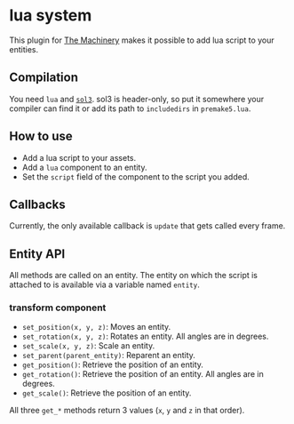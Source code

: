 # lua system

This plugin for [The Machinery](https://ourmachinery.com/) makes it possible to add lua script to your entities.

## Compilation

You need `lua` and [`sol3`](https://github.com/ThePhD/sol2/). sol3 is header-only, so put it somewhere your compiler can find it or add its path to `includedirs` in `premake5.lua`.

## How to use

* Add a lua script to your assets.
* Add a `lua` component to an entity.
* Set the `script` field of the component to the script you added.

## Callbacks

Currently, the only available callback is `update` that gets called every frame.

## Entity API

All methods are called on an entity. The entity on which the script is attached to is available via a variable named `entity`.

### transform component

* `set_position(x, y, z)`: Moves an entity.
* `set_rotation(x, y, z)`: Rotates an entity. All angles are in degrees.
* `set_scale(x, y, z)`: Scale an entity.
* `set_parent(parent_entity)`: Reparent an entity.
* `get_position()`: Retrieve the position of an entity.
* `get_rotation()`: Retrieve the position of an entity. All angles are in degrees.
* `get_scale()`: Retrieve the position of an entity.

All three `get_*` methods return 3 values (`x`, `y` and `z` in that order).
